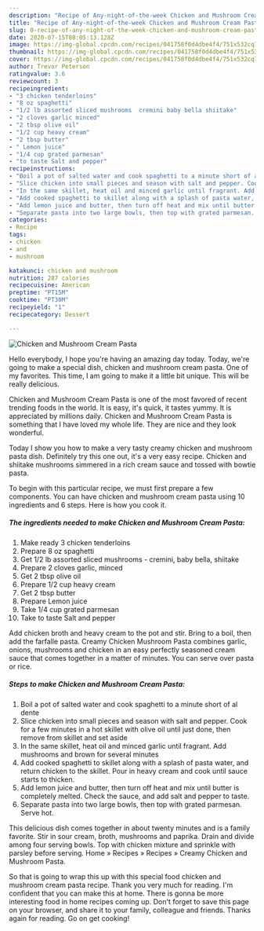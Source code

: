 ```yaml
---
description: "Recipe of Any-night-of-the-week Chicken and Mushroom Cream Pasta"
title: "Recipe of Any-night-of-the-week Chicken and Mushroom Cream Pasta"
slug: 0-recipe-of-any-night-of-the-week-chicken-and-mushroom-cream-pasta
date: 2020-07-15T08:05:13.128Z
image: https://img-global.cpcdn.com/recipes/041758f0d4dbe4f4/751x532cq70/chicken-and-mushroom-cream-pasta-recipe-main-photo.jpg
thumbnail: https://img-global.cpcdn.com/recipes/041758f0d4dbe4f4/751x532cq70/chicken-and-mushroom-cream-pasta-recipe-main-photo.jpg
cover: https://img-global.cpcdn.com/recipes/041758f0d4dbe4f4/751x532cq70/chicken-and-mushroom-cream-pasta-recipe-main-photo.jpg
author: Trevor Peterson
ratingvalue: 3.6
reviewcount: 3
recipeingredient:
- "3 chicken tenderloins"
- "8 oz spaghetti"
- "1/2 lb assorted sliced mushrooms  cremini baby bella shiitake"
- "2 cloves garlic minced"
- "2 tbsp olive oil"
- "1/2 cup heavy cream"
- "2 tbsp butter"
- " Lemon juice"
- "1/4 cup grated parmesan"
- "to taste Salt and pepper"
recipeinstructions:
- "Boil a pot of salted water and cook spaghetti to a minute short of al dente"
- "Slice chicken into small pieces and season with salt and pepper. Cook for a few minutes in a hot skillet with olive oil until just done, then remove from skillet and set aside"
- "In the same skillet, heat oil and minced garlic until fragrant. Add mushrooms and brown for several minutes"
- "Add cooked spaghetti to skillet along with a splash of pasta water, and return chicken to the skillet. Pour in heavy cream and cook until sauce starts to thicken."
- "Add lemon juice and butter, then turn off heat and mix until butter is completely melted. Check the sauce, and add salt and pepper to taste."
- "Separate pasta into two large bowls, then top with grated parmesan. Serve hot."
categories:
- Recipe
tags:
- chicken
- and
- mushroom

katakunci: chicken and mushroom 
nutrition: 287 calories
recipecuisine: American
preptime: "PT15M"
cooktime: "PT30M"
recipeyield: "1"
recipecategory: Dessert

---
```



![Chicken and Mushroom Cream Pasta](https://img-global.cpcdn.com/recipes/041758f0d4dbe4f4/751x532cq70/chicken-and-mushroom-cream-pasta-recipe-main-photo.jpg)

Hello everybody, I hope you're having an amazing day today. Today, we're going to make a special dish, chicken and mushroom cream pasta. One of my favorites. This time, I am going to make it a little bit unique. This will be really delicious.

Chicken and Mushroom Cream Pasta is one of the most favored of recent trending foods in the world. It is easy, it's quick, it tastes yummy. It is appreciated by millions daily. Chicken and Mushroom Cream Pasta is something that I have loved my whole life. They are nice and they look wonderful.

Today I show you how to make a very tasty creamy chicken and mushroom pasta dish. Definitely try this one out, it&#39;s a very easy recipe. Chicken and shiitake mushrooms simmered in a rich cream sauce and tossed with bowtie pasta.


To begin with this particular recipe, we must first prepare a few components. You can have chicken and mushroom cream pasta using 10 ingredients and 6 steps. Here is how you cook it.

<!--inarticleads1-->

##### The ingredients needed to make Chicken and Mushroom Cream Pasta:

1. Make ready 3 chicken tenderloins
1. Prepare 8 oz spaghetti
1. Get 1/2 lb assorted sliced mushrooms - cremini, baby bella, shiitake
1. Prepare 2 cloves garlic, minced
1. Get 2 tbsp olive oil
1. Prepare 1/2 cup heavy cream
1. Get 2 tbsp butter
1. Prepare  Lemon juice
1. Take 1/4 cup grated parmesan
1. Take to taste Salt and pepper


Add chicken broth and heavy cream to the pot and stir. Bring to a boil, then add the farfalle pasta. Creamy Chicken Mushroom Pasta combines garlic, onions, mushrooms and chicken in an easy perfectly seasoned cream sauce that comes together in a matter of minutes. You can serve over pasta or rice. 

<!--inarticleads2-->

##### Steps to make Chicken and Mushroom Cream Pasta:

1. Boil a pot of salted water and cook spaghetti to a minute short of al dente
1. Slice chicken into small pieces and season with salt and pepper. Cook for a few minutes in a hot skillet with olive oil until just done, then remove from skillet and set aside
1. In the same skillet, heat oil and minced garlic until fragrant. Add mushrooms and brown for several minutes
1. Add cooked spaghetti to skillet along with a splash of pasta water, and return chicken to the skillet. Pour in heavy cream and cook until sauce starts to thicken.
1. Add lemon juice and butter, then turn off heat and mix until butter is completely melted. Check the sauce, and add salt and pepper to taste.
1. Separate pasta into two large bowls, then top with grated parmesan. Serve hot.


This delicious dish comes together in about twenty minutes and is a family favorite. Stir in sour cream, broth, mushrooms and paprika. Drain and divide among four serving bowls. Top with chicken mixture and sprinkle with parsley before serving. Home » Recipes » Recipes » Creamy Chicken and Mushroom Pasta. 

So that is going to wrap this up with this special food chicken and mushroom cream pasta recipe. Thank you very much for reading. I'm confident that you can make this at home. There is gonna be more interesting food in home recipes coming up. Don't forget to save this page on your browser, and share it to your family, colleague and friends. Thanks again for reading. Go on get cooking!
